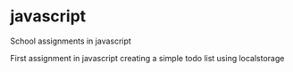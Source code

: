 # javascript
School assignments in javascript

First assignment in javascript creating a simple todo list using localstorage
